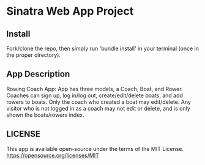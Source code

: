 # Sinatra Web App Project

## Install

Fork/clone the repo, then simply run 'bundle install' in your terminal (once in the proper directory).

## App Description

Rowing Coach App:  App has three models, a Coach, Boat, and Rower.
Coaches can sign up, log in/log out, create/edit/delete boats, and add rowers to boats.
Only the coach who created a boat may edit/delete.
Any visitor who is not logged in as a coach may not edit or delete, and is only shown the boats/rowers index.

## LICENSE

This app is available open-source under the terms of the MIT License.  https://opensource.org/licenses/MIT
